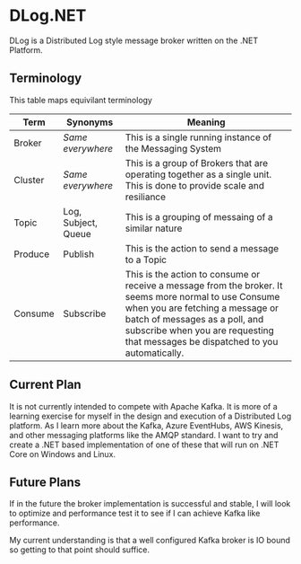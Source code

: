 ﻿# DLog.NET

DLog is a Distributed Log style message broker written on the .NET Platform. 


## Terminology

This table maps equivilant terminology


| Term | Synonyms | Meaning|
|------|----------|--------|
| Broker | *Same everywhere* | This is a single running instance of the Messaging System |
| Cluster | *Same everywhere* | This is a group of Brokers that are operating together as a single unit. This is done to provide scale and resiliance |
| Topic | Log, Subject, Queue | This is a grouping of messaing of a similar nature |
| Produce | Publish | This is the action to send a message to a Topic |
| Consume| Subscribe | This is the action to consume or receive a message from the broker. It seems more normal to use Consume when you are fetching a message or batch of messages as a poll, and subscribe when you are requesting that messages be dispatched to you automatically. |




## Current Plan

It is not currently intended to compete with Apache Kafka. 
It is more of a learning exercise for myself in the design and execution of a Distributed Log platform. 
As I learn more about the Kafka, Azure EventHubs, AWS Kinesis, and other messaging platforms like the AMQP standard.
I want to try and create a .NET based implementation of one of these that will run on .NET Core on Windows and Linux.

## Future Plans

If in the future the broker implementation is successful and stable, I will look to optimize and performance test it to see if I can achieve Kafka like performance.

My current understanding is that a well configured Kafka broker is IO bound so getting to that point should suffice. 